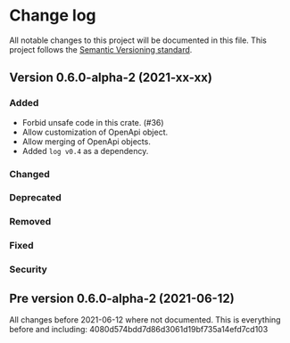 # Change log
All notable changes to this project will be documented in this file.
This project follows the [Semantic Versioning standard](https://semver.org/).

## Version 0.6.0-alpha-2 (2021-xx-xx)

### Added
- Forbid unsafe code in this crate. (#36)
- Allow customization of OpenApi object.
- Allow merging of OpenApi objects.
- Added `log v0.4` as a dependency.

### Changed

### Deprecated

### Removed

### Fixed

### Security

## Pre version 0.6.0-alpha-2 (2021-06-12)
All changes before 2021-06-12 where not documented.
This is everything before and including: 4080d574bdd7d86d3061d19bf735a14efd7cd103
